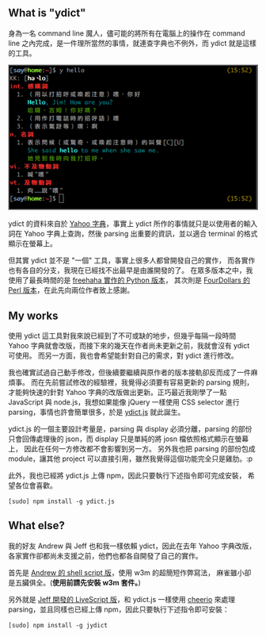 <!--
.. title: ydict - node.js 實作
.. slug: ydict
.. date: 2014/01/30 15:07:52
.. tags: ydict, node.js
.. link:
.. description:
.. type: text
-->

## What is "ydict"

身為一名 command line 魔人，儘可能的將所有在電腦上的操作在 command line
之內完成，是一件理所當然的事情，就連查字典也不例外，而 ydict
就是這樣的工具。

![ydict](/galleries/misc/ydict.png)

ydict 的資料來自於 [Yahoo 字典][]，事實上 ydict
所作的事情就只是以使用者的輸入詞在 Yahoo 字典上查詢，然後 parsing
出重要的資訊，並以適合 terminal 的格式顯示在螢幕上。

但其實 ydict 並不是 "一個" 工具，事實上很多人都曾開發自己的實作，
而各實作也有各自的分支，我現在已經找不出最早是由誰開發的了。
在眾多版本之中，我使用了最長時間的是 [freehaha 實作的 Python 版本][freehaha]，
其次則是 [FourDollars 的 Perl 版本][fourdollars]，在此先向兩位作者致上感謝。

## My works

使用 ydict 這工具對我來說已經到了不可或缺的地步，但幾乎每隔一段時間 Yahoo
字典就會改版，而接下來的幾天在作者尚未更新之前，我就會沒有 ydict 可使用。
而另一方面，我也會希望能針對自己的需求，對 ydict 進行修改。

我也確實試過自己動手修改，但後續要繼續與原作者的版本接軌卻反而成了一件麻煩事。
而在先前嘗試修改的經驗裡，我覺得必須要有容易更新的 parsing 規則，才能夠快速的針對
Yahoo 字典的改版做出更新。正巧最近我剛學了一點 JavaScript 與
node.js，我想如果能像 jQuery 一樣使用 CSS selector 進行
parsing，事情也許會簡單很多，於是 [ydict.js][] 就此誕生。

ydict.js 的一個主要設計考量是，parsing 與 display
必須分離，parsing 的部份只會回傳處理後的 json，而 display 只是單純的將 josn
檔依照格式顯示在螢幕上， 因此在任何一方修改都不會影響到另一方。
另外我也把 parsing 的部份包成 module，讓其他 project
可以直接引用，雖然我覺得這個功能完全只是雞肋。:p

此外，我也已經將 ydict.js 上傳 npm，因此只要執行下述指令即可完成安裝，
希望各位會喜歡。

    [sudo] npm install -g ydict.js

## What else?

我的好友 Andrew 與 Jeff 也和我一樣依賴 ydict，因此在去年 Yahoo
字典改版，各家實作卻都尚未支援之前，他們也都各自開發了自己的實作。

首先是 [Andrew 的 shell script 版][andrew]，使用 w3m 的超簡短作弊寫法，
麻雀雖小卻是五臟俱全。(**使用前請先安裝 w3m 套件。**)

另外就是 [Jeff 開發的 LiveScript 版][jeff]，和 ydict.js 一樣使用 [cheerio][]
來處理 parsing，並且同樣也已經上傳 npm，因此只要執行下述指令即可安裝：

    [sudo] npm install -g jydict

[Yahoo 字典]: http://tw.dictionary.yahoo.com/
[freehaha]: https://github.com/freehaha/ydict
[fourdollars]: http://fourdollars.blogspot.tw/2008/05/vim-ydict.html
[ydict.js]: https://github.com/sayuan/ydict.js/
[andrew]: https://github.com/yongjhih/rc/blob/master/bin/andict
[jeff]: https://github.com/JeffChien/jydict
[cheerio]: https://github.com/MatthewMueller/cheerio
